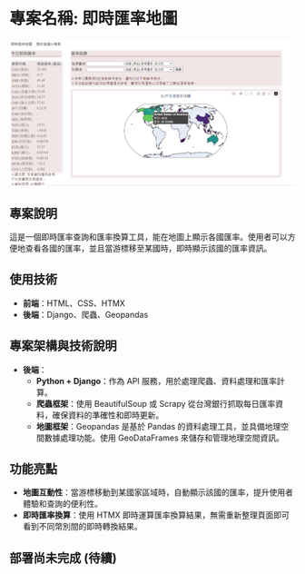 # 專案名稱: 即時匯率地圖

![alt text](image.png)

## 專案說明
這是一個即時匯率查詢和匯率換算工具，能在地圖上顯示各國匯率。使用者可以方便地查看各國的匯率，並且當游標移至某國時，即時顯示該國的匯率資訊。

## 使用技術
- **前端**：HTML、CSS、HTMX
- **後端**：Django、爬蟲、Geopandas

## 專案架構與技術說明
- **後端**：
  - **Python + Django**：作為 API 服務，用於處理爬蟲、資料處理和匯率計算。
  - **爬蟲框架**：使用 BeautifulSoup 或 Scrapy 從台灣銀行抓取每日匯率資料，確保資料的準確性和即時更新。
  - **地圖框架**：Geopandas 是基於 Pandas 的資料處理工具，並具備地理空間數據處理功能。使用 GeoDataFrames 來儲存和管理地理空間資訊。

## 功能亮點
- **地圖互動性**：當游標移動到某國家區域時，自動顯示該國的匯率，提升使用者體驗和查詢的便利性。
- **即時匯率換算**：使用 HTMX 即時運算匯率換算結果，無需重新整理頁面即可看到不同幣別間的即時轉換結果。

## 部署尚未完成 (待續)